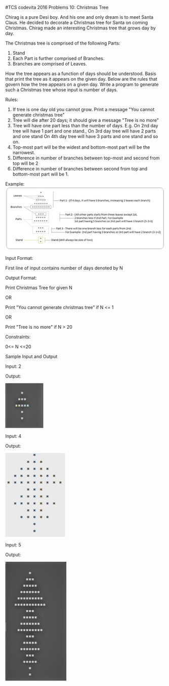 #TCS codevita 2016 Problems 10: Christmas Tree

Chirag is a pure Desi boy. And his one and only dream is to meet Santa Claus. He decided to decorate a 
Christmas tree for Santa on coming Christmas. Chirag made an interesting Christmas tree that grows day by day.

The Christmas tree is comprised of the following Parts:

1. Stand 
2. Each Part is further comprised of Branches. 
3. Branches are comprised of Leaves.

How the tree appears as a function of days should be understood. Basis that print the tree as it appears on 
the given day. Below are the rules that govern how the tree appears on a given day. Write a program to 
generate such a Christmas tree whose input is number of days.

Rules:

1. If tree is one day old you cannot grow. Print a message "You cannot generate christmas tree" 
2. Tree will die after 20 days; it should give a message "Tree is no more" 
3. Tree will have one part less than the number of days. E.g. On 2nd day tree will have 1 part and one stand., On 3rd day tree will have 2 parts and one stand On 4th day tree will have 3 parts and one stand and so on. 
4. Top-most part will be the widest and bottom-most part will be the narrowest. 
5. Difference in number of branches between top-most and second from top will be 2 
6. Difference in number of branches between second from top and bottom-most part will be 1.

Example:
![Example](images/Codevita_Christmas_tree1.png)


Input Format:

First line of input contains number of days denoted by N

Output Format:

Print Christmas Tree for given N

OR

Print "You cannot generate christmas tree" if N <= 1

OR

Print "Tree is no more" if N > 20

Constraints:

0<= N <=20

Sample Input and Output

Input:
2

Output:

![output](images/Codevita_Christmas_tree4.png)


Input:
4

Output:

![output](images/Codevita_Christmas_tree2.png)


Input:
5

Output:

![output](images/Codevita_Christmas_tree3.png)
